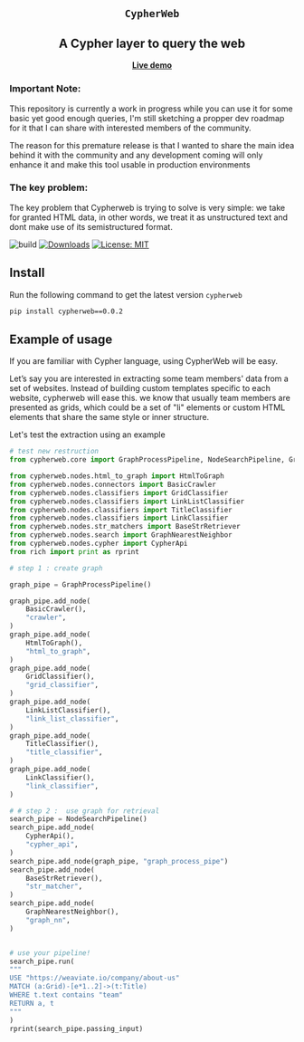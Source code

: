 
<section align="center">

# ``CypherWeb``

## A Cypher layer to query the web

[**Live demo**](https://cypher-web.streamlit.app/)

</section>

### Important Note: 
This repository is currently a work in progress while you can use it for some basic yet good enough queries, I'm still sketching a propper dev roadmap for it that I can share with interested members of the community.

The reason for this premature release is that I wanted to share the main idea behind it with the community and any development coming will only enhance it and make this tool usable in production environments

### The key problem:
The key problem that Cypherweb is trying to solve is very simple: we take for granted HTML data, in other words, we treat it as unstructured text and dont make use of its semistructured format.


![build](https://github.com/AnasAito/skillner/workflows/tests/badge.svg)
[![Downloads](https://static.pepy.tech/badge/cypherweb)](https://pepy.tech/project/cypherweb)
[![License: MIT](https://img.shields.io/badge/License-MIT-yellow.svg)](https://opensource.org/licenses/MIT)



## Install

Run the following command to get the latest version ``cypherweb``
```bash
pip install cypherweb==0.0.2
```
## Example of usage

If you are familiar with Cypher language, using CypherWeb will be easy.

Let’s say you are interested in extracting some team members' data from a set of websites. Instead of building custom templates specific to each website, cypherweb will ease this. we know that usually team members are presented as grids, which could be a set of "li" elements or custom HTML elements that share the same style or inner structure. 

Let's test the extraction using an example


```python
# test new restruction
from cypherweb.core import GraphProcessPipeline, NodeSearchPipeline, Graph

from cypherweb.nodes.html_to_graph import HtmlToGraph
from cypherweb.nodes.connectors import BasicCrawler
from cypherweb.nodes.classifiers import GridClassifier
from cypherweb.nodes.classifiers import LinkListClassifier
from cypherweb.nodes.classifiers import TitleClassifier
from cypherweb.nodes.classifiers import LinkClassifier
from cypherweb.nodes.str_matchers import BaseStrRetriever
from cypherweb.nodes.search import GraphNearestNeighbor
from cypherweb.nodes.cypher import CypherApi
from rich import print as rprint

# step 1 : create graph

graph_pipe = GraphProcessPipeline()

graph_pipe.add_node(
    BasicCrawler(),
    "crawler",
)
graph_pipe.add_node(
    HtmlToGraph(),
    "html_to_graph",
)
graph_pipe.add_node(
    GridClassifier(),
    "grid_classifier",
)
graph_pipe.add_node(
    LinkListClassifier(),
    "link_list_classifier",
)
graph_pipe.add_node(
    TitleClassifier(),
    "title_classifier",
)
graph_pipe.add_node(
    LinkClassifier(),
    "link_classifier",
)

# # step 2 :  use graph for retrieval
search_pipe = NodeSearchPipeline()
search_pipe.add_node(
    CypherApi(),
    "cypher_api",
)
search_pipe.add_node(graph_pipe, "graph_process_pipe")
search_pipe.add_node(
    BaseStrRetriever(),
    "str_matcher",
)
search_pipe.add_node(
    GraphNearestNeighbor(),
    "graph_nn",
)


# use your pipeline!
search_pipe.run(
"""
USE "https://weaviate.io/company/about-us"
MATCH (a:Grid)-[e*1..2]->(t:Title)
WHERE t.text contains "team"
RETURN a, t
"""
)
rprint(search_pipe.passing_input)

```
